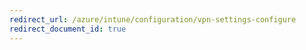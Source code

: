 ```yaml
---
redirect_url: /azure/intune/configuration/vpn-settings-configure
redirect_document_id: true
---
```

